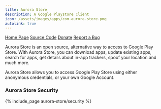 ```yaml
---
title: Aurora Store
description: A Google Playstore Client
icon: /assets/images/apps/com.aurora.store.png
autolink: true
---
```


<div class="button-bar" markdown="0">
<a class="btn" href="https://auroraoss.com">Home Page</a>
<a class="btn" href="https://gitlab.com/AuroraOSS/AuroraStore">Source Code</a>
<a class="btn" href="https://www.paypal.me/whyorean">Donate</a>
<a class="btn" href="https://gitlab.com/AuroraOSS/AuroraStore/issues">Report a Bug</a>
</div>

Aurora Store is an open source, alternative way to access to Google Play Store. With Aurora Store, you can 
download apps, update existing apps, search for apps, get details about in-app trackers, spoof your location and much more.

Aurora Store allows you to access Google Play Store using either anonymous credentials, or your own Google Account.

### Aurora Store Security

{% include_page aurora-store/security %}
